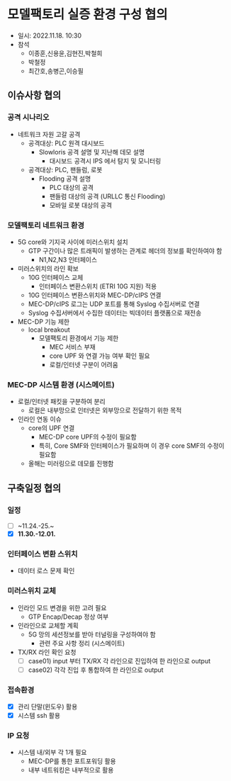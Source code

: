 # 모델팩토리 실증 환경 구성 협의
- 일시: 2022.11.18. 10:30
- 참석
  - 이종훈,신용윤,김현진,박철희
  - 박철정
  - 최간호,송병곤,이승필

## 이슈사항 협의
### 공격 시나리오
- 네트워크 자원 고갈 공격
  - 공격대상: PLC 원격 대시보드
    - Slowloris 공격 설명 및 지난해 데모 설명
      - 대시보드 공격시 IPS 에서 탐지 및 모니터링
  - 공격대상: PLC, 팬들럼, 로봇
    - Flooding 공격 설명
      - PLC 대상의 공격
      - 팬들럼 대상의 공격 (URLLC 통신 Flooding)
      - 모바일 로봇 대상의 공격

### 모델팩토리 네트워크 환경
- 5G core와 기지국 사이에 미러스위치 설치
  - GTP 구간이나 많은 트래픽이 발생하는 관계로 헤더의 정보를 확인하여야 함
    - N1,N2,N3 인터페이스
- 미러스위치의 라인 확보
  - 10G 인터페이스 교체
    - 인터페이스 변환스위치 (ETRI 10G 지원) 적용
  - 10G 인터페이스 변환스위치와 MEC-DP/cIPS 연결
  - MEC-DP/cIPS 로그는 UDP 포트를 통해 Syslog 수집서버로 연결
  - Syslog 수집서버에서 수집한 데이터는 빅데이터 플랫폼으로 재전송
- MEC-DP 기능 제한
  - local breakout
    - 모델팩토리 환경에서 기능 제한
      - MEC 서비스 부재
      - core UPF 와 연결 가능 여부 확인 필요
      - 로컬/인터넷 구분이 어려움

### MEC-DP 시스템 환경 (시스메이트)
- 로컬/인터넷 패킷을 구분하여 분리
  - 로컬은 내부망으로 인터넷은 외부망으로 전달하기 위한 목적
- 인라인 연동 이슈
  - core의 UPF 연결
    - MEC-DP core UPF의 수정이 필요함
    - 특히, Core SMF와 인터페이스가 필요하며 이 경우 core SMF의 수정이 필요함
  - 올해는 미러링으로 데모를 진행함

## 구축일정 협의
### 일정
- [ ] ~11.24.-25.~
- [x] __11.30.-12.01.__

### 인터페이스 변환 스위치
- 데이터 로스 문제 확인

### 미러스위치 교체
- 인라인 모드 변경을 위한 고려 필요
  - GTP Encap/Decap 정상 여부
- 인라인으로 교체할 계획
  - 5G 망의 세션정보를 받아 터널링을 구성하여야 함
    - 관련 주요 사항 정리 (시스메이트)
- TX/RX 라인 확인 요청
  - [ ] case01) input 부터 TX/RX 각 라인으로 진입하여 한 라인으로 output
  - [ ] case02) 각각 진입 후 통합하여 한 라인으로 output

### 접속환경
- [x] 관리 단말(윈도우) 활용
- [x] 시스템 ssh 활용

### IP 요청
- 시스템 내/외부 각 1개 필요
  - MEC-DP를 통한 포트포워딩 활용
  - 내부 네트워킹은 내부적으로 활용
